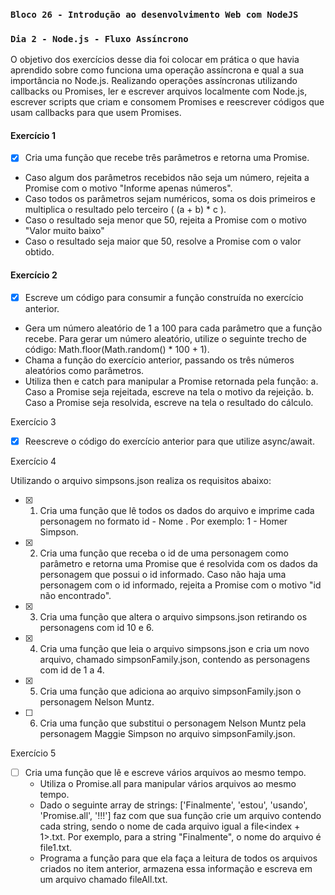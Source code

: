 ### `Bloco 26 - Introdução ao desenvolvimento Web com NodeJS`

### `Dia 2 - Node.js - Fluxo Assíncrono`

O objetivo dos exercícios desse dia foi colocar em prática o que havia aprendido sobre como funciona uma operação assíncrona e qual a sua importância no Node.js. Realizando operações assíncronas utilizando callbacks ou Promises, ler e escrever arquivos localmente com Node.js, escrever scripts que criam e consomem Promises e reescrever códigos que usam callbacks para que usem Promises.

#### Exercício 1

- [x] Cria uma função que recebe três parâmetros e retorna uma Promise.
- Caso algum dos parâmetros recebidos não seja um número, rejeita a Promise com o motivo "Informe apenas números".
- Caso todos os parâmetros sejam numéricos, soma os dois primeiros e multiplica o resultado pelo terceiro ( (a + b) * c ).
- Caso o resultado seja menor que 50, rejeita a Promise com o motivo "Valor muito baixo"
- Caso o resultado seja maior que 50, resolve a Promise com o valor obtido.

#### Exercício 2

- [x] Escreve um código para consumir a função construída no exercício anterior.
- Gera um número aleatório de 1 a 100 para cada parâmetro que a função recebe. Para gerar um número aleatório, utilize o seguinte trecho de código: Math.floor(Math.random() * 100 + 1).
- Chama a função do exercício anterior, passando os três números aleatórios como parâmetros.
- Utiliza then e catch para manipular a Promise retornada pela função:
a. Caso a Promise seja rejeitada, escreve na tela o motivo da rejeição.
b. Caso a Promise seja resolvida, escreve na tela o resultado do cálculo.

Exercício 3

- [x] Reescreve o código do exercício anterior para que utilize async/await.

Exercício 4

Utilizando o arquivo simpsons.json realiza os requisitos abaixo:

- [x] 1. Cria uma função que lê todos os dados do arquivo e imprime cada personagem no formato id - Nome . Por exemplo: 1 - Homer Simpson.
- [x] 2. Cria uma função que receba o id de uma personagem como parâmetro e retorna uma Promise que é resolvida com os dados da personagem que possui o id informado. Caso não haja uma personagem com o id informado, rejeita a Promise com o motivo "id não encontrado".
- [x] 3. Cria uma função que altera o arquivo simpsons.json retirando os personagens com id 10 e 6.
- [x] 4. Cria uma função que leia o arquivo simpsons.json e cria um novo arquivo, chamado simpsonFamily.json, contendo as personagens com id de 1 a 4.
- [x] 5. Cria uma função que adiciona ao arquivo simpsonFamily.json o personagem Nelson Muntz.
- [ ] 6. Cria uma função que substitui o personagem Nelson Muntz pela personagem Maggie Simpson no arquivo simpsonFamily.json.

Exercício 5

- [ ] Cria uma função que lê e escreve vários arquivos ao mesmo tempo.
  - Utiliza o Promise.all para manipular vários arquivos ao mesmo tempo.
  - Dado o seguinte array de strings: ['Finalmente', 'estou', 'usando', 'Promise.all', '!!!'] faz com que sua função crie um arquivo contendo cada string, sendo o nome de cada arquivo igual a file<index + 1>.txt. Por exemplo, para a string "Finalmente", o nome do arquivo é file1.txt.
  - Programa a função para que ela faça a leitura de todos os arquivos criados no item anterior, armazena essa informação e escreva em um arquivo chamado fileAll.txt.

